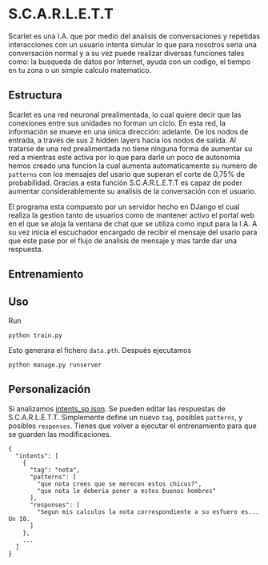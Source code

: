 # S.C.A.R.L.E.T.T
Scarlet es una I.A. que por medio del analisis de conversaciones y repetidas interacciones con un usuario intenta simular lo
que para nosotros seria una conversación normal y a su vez puede realizar diversas funciones tales como: la busqueda de datos 
por Internet, ayuda con un codigo, el tiempo en tu zona o un simple calculo matematico.

## Estructura
Scarlet es una red neuronal prealimentada, lo cual quiere decir que las conexiones entre sus unidades no forman un ciclo. En esta red, la información se mueve en una única dirección: adelante. De los nodos de entrada, a través de sus 2 hidden layers hacia los nodos de salida. Al tratarse de una red prealimentada no tiene ninguna forma de aumentar su red a mientras este activa por lo que para darle un poco de autonomia hemos creado una funcion la cual aumenta automaticamente su numero de `patterns` con los mensajes del usario que superan el corte de 0,75% de probabilidad. Gracias a esta función S.C.A.R.L.E.T.T es capaz de poder aumentar considerablemente su analisis de la conversación con el usuario.

El programa esta compuesto por un servidor hecho en DJango el cual realiza la gestion tanto de usuarios como de mantener activo el portal web en el que se aloja la ventana de chat que se utiliza como input para la I.A. A su vez inicia el escuchador encargado de recibir el mensaje del usario para que este pase por el flujo de analisis de mensaje y mas tarde dar una respuesta.

## Entrenamiento


## Uso
Run
```console
python train.py
```
Esto generara el fichero `data.pth`. Después ejecutamos
```console
python manage.py runserver
```
## Personalización
Si analizamos [intents_sp.json](intents_sp.json). Se pueden editar las respuestas de S.C.A.R.L.E.T.T. Simplemente define un nuevo `tag`, posibles `patterns`, y posibles `responses`. Tienes que volver a ejecutar el entrenamiento para que se guarden las modificaciones.
```console
{
  "intents": [
    {
      "tag": "nota",
      "patterns": [
        "que nota crees que se merecen estos chicos?",
        "que nota le deberia poner a estos buenos hombres"
      ],
      "responses": [
        "Segun mis calculos la nota correspondiente a su esfuero es... Un 10.
      ]
    },
    ...
  ]
}
